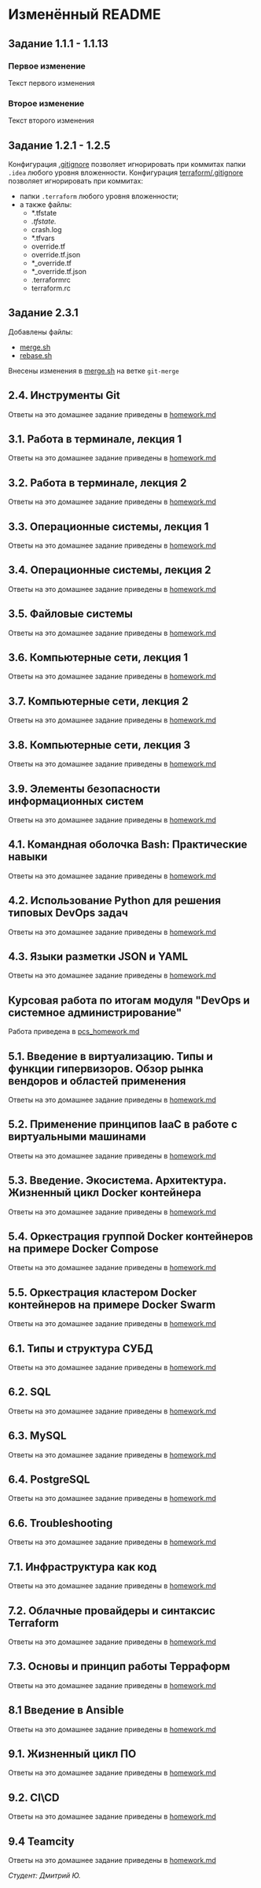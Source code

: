 # Изменённый README
## Задание 1.1.1 - 1.1.13
### Первое изменение
Текст первого изменения
### Второе изменение
Текст второго изменения
## Задание 1.2.1 - 1.2.5
Конфигурация [.gitignore](.gitignore) позволяет игнорировать при коммитах папки `.idea` любого уровня вложенности.
Конфигурация [terraform/.gitignore](terraform/.gitignore) позволяет игнорировать при коммитах:
- папки `.terraform` любого уровня вложенности;
- а также файлы:
  - *.tfstate
  - *.tfstate.*
  - crash.log
  - *.tfvars
  - override.tf
  - override.tf.json
  - *_override.tf
  - *_override.tf.json
  - .terraformrc
  - terraform.rc
## Задание 2.3.1
  Добавлены файлы:
  - [merge.sh](branching/merge.sh)
  - [rebase.sh](branching/rebase.sh)

Внесены изменения в [merge.sh](branching/merge.sh) на ветке `git-merge`

## 2.4. Инструменты Git
Ответы на это домашнее задание приведены в [homework.md](2.4/homework.md)

## 3.1. Работа в терминале, лекция 1
Ответы на это домашнее задание приведены в [homework.md](3.1/homework.md)

## 3.2. Работа в терминале, лекция 2
Ответы на это домашнее задание приведены в [homework.md](3.2/homework.md)

## 3.3. Операционные системы, лекция 1
Ответы на это домашнее задание приведены в [homework.md](3.3/homework.md)

## 3.4. Операционные системы, лекция 2
Ответы на это домашнее задание приведены в [homework.md](3.4/homework.md)

## 3.5. Файловые системы
Ответы на это домашнее задание приведены в [homework.md](3.5/homework.md)

## 3.6. Компьютерные сети, лекция 1
Ответы на это домашнее задание приведены в [homework.md](3.6/homework.md)

## 3.7. Компьютерные сети, лекция 2
Ответы на это домашнее задание приведены в [homework.md](3.7/homework.md)

## 3.8. Компьютерные сети, лекция 3
Ответы на это домашнее задание приведены в [homework.md](3.8/homework.md)

## 3.9. Элементы безопасности информационных систем
Ответы на это домашнее задание приведены в [homework.md](3.9/homework.md)

## 4.1. Командная оболочка Bash: Практические навыки
Ответы на это домашнее задание приведены в [homework.md](4.1/homework.md)

## 4.2. Использование Python для решения типовых DevOps задач
Ответы на это домашнее задание приведены в [homework.md](4.2/homework.md)

## 4.3. Языки разметки JSON и YAML
Ответы на это домашнее задание приведены в [homework.md](4.3/homework.md)

## Курсовая работа по итогам модуля "DevOps и системное администрирование"
Работа приведена в [pcs_homework.md](pcs/pcs_homework.md)

## 5.1. Введение в виртуализацию. Типы и функции гипервизоров. Обзор рынка вендоров и областей применения
Ответы на это домашнее задание приведены в [homework.md](5.1/homework.md)

## 5.2. Применение принципов IaaC в работе с виртуальными машинами
Ответы на это домашнее задание приведены в [homework.md](5.2/homework.md)

## 5.3. Введение. Экосистема. Архитектура. Жизненный цикл Docker контейнера
Ответы на это домашнее задание приведены в [homework.md](5.3/homework.md)

## 5.4. Оркестрация группой Docker контейнеров на примере Docker Compose
Ответы на это домашнее задание приведены в [homework.md](5.4/homework.md)

## 5.5. Оркестрация кластером Docker контейнеров на примере Docker Swarm
Ответы на это домашнее задание приведены в [homework.md](5.5/homework.md)

## 6.1. Типы и структура СУБД
Ответы на это домашнее задание приведены в [homework.md](6.1/homework.md)

## 6.2. SQL
Ответы на это домашнее задание приведены в [homework.md](6.2/homework.md)

## 6.3. MySQL
Ответы на это домашнее задание приведены в [homework.md](6.3/homework.md)

## 6.4. PostgreSQL
Ответы на это домашнее задание приведены в [homework.md](6.4/homework.md)

## 6.6. Troubleshooting
Ответы на это домашнее задание приведены в [homework.md](6.6/homework.md)

## 7.1. Инфраструктура как код
Ответы на это домашнее задание приведены в [homework.md](7.1/homework.md)

## 7.2. Облачные провайдеры и синтаксис Terraform
Ответы на это домашнее задание приведены в [homework.md](7.2/homework.md)

## 7.3. Основы и принцип работы Терраформ
Ответы на это домашнее задание приведены в [homework.md](7.3/homework.md)

## 8.1 Введение в Ansible
Ответы на это домашнее задание приведены в [homework.md](8.1/homework.md)

## 9.1. Жизненный цикл ПО
Ответы на это домашнее задание приведены в [homework.md](9.1/homework.md)

## 9.2. CI\CD
Ответы на это домашнее задание приведены в [homework.md](9.2/homework.md)

## 9.4 Teamcity
Ответы на это домашнее задание приведены в [homework.md](9.4/homework.md)


_Студент: Дмитрий Ю._